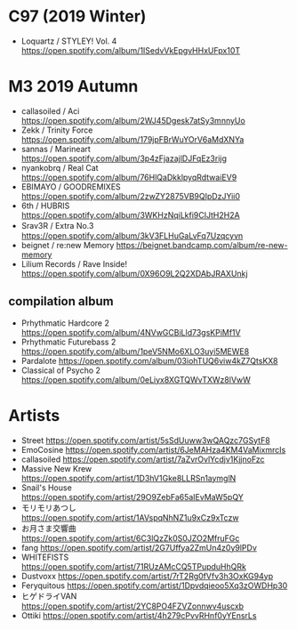 # C97 (2019 Winter)

- Loquartz / STYLEY! Vol. 4 https://open.spotify.com/album/1ISedvVkEpgvHHxUFpx10T

# M3 2019 Autumn

- callasoiled / Aci https://open.spotify.com/album/2WJ45Dgesk7atSy3mnnyUo
- Zekk / Trinity Force https://open.spotify.com/album/179jpFBrWuYOrV6aMdXNYa
- sannas / Marineart https://open.spotify.com/album/3p4zFjazajlDJFqEz3rijg
- nyankobrq / Real Cat https://open.spotify.com/album/76HlQaDkklpyqRdtwaiEV9
- EBIMAYO / GOODREMIXES https://open.spotify.com/album/2zwZY2875VB9QIpDzJYii0
- 6th / HUBRIS https://open.spotify.com/album/3WKHzNqiLkfi9CIJtH2H2A
- Srav3R / Extra No.3　https://open.spotify.com/album/3kV3FLHuGaLvFq7Uzqcyvn
- beignet / re:new Memory https://beignet.bandcamp.com/album/re-new-memory
- Lilium Records / Rave Inside! https://open.spotify.com/album/0X96O9L2Q2XDAbJRAXUnkj


## compilation album

- Prhythmatic Hardcore 2 https://open.spotify.com/album/4NVwGCBiLld73gsKPiMf1V
- Prhythmatic Futurebass 2 https://open.spotify.com/album/1peV5NMo6XLO3uyi5MEWE8
- Pardalote https://open.spotify.com/album/03iohTUQ6viw4kZ7QtsKX8
- Classical of Psycho 2 https://open.spotify.com/album/0eLiyx8XGTQWvTXWz8lVwW

# Artists

- Street https://open.spotify.com/artist/5sSdUuww3wQAQzc7GSytF8
- EmoCosine https://open.spotify.com/artist/6JeMAHza4KM4VaMixmrcIs
- callasoiled https://open.spotify.com/artist/7aZvrOvlYcdjv1KjjnoFzc
- Massive New Krew https://open.spotify.com/artist/1D3hV1Gke8LLRSn1aymglN
- Snail's House https://open.spotify.com/artist/29O9ZebFa65aIEvMaW5pQY
- モリモリあつし https://open.spotify.com/artist/1AVspqNhNZ1u9xCz9xTczw
- お月さま交響曲 https://open.spotify.com/artist/6C3lQzZk0S0JZO2MfruFGc
- fang https://open.spotify.com/artist/2G7Uffya2ZmUn4z0y9lPDv
- WHITEFISTS https://open.spotify.com/artist/71RUzAMcCQ5TPupduHhQRk
- Dustvoxx https://open.spotify.com/artist/7rT2Rg0fVfv3h3OxKG94yp
- Feryquitous https://open.spotify.com/artist/1Dpvdqieoo5Xq3zOWDHp30
- ヒゲドライVAN https://open.spotify.com/artist/2YC8PO4FZVZonnwv4uscxb
- Ottiki https://open.spotify.com/artist/4h279cPvvRHnf0yYEnsrLs
